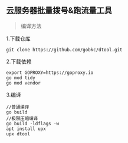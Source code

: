 ## 云服务器批量拨号&跑流量工具

>编译方法

1.下载仓库

    git clone https://github.com/gobkc/dtool.git

2.下载依赖

    export GOPROXY=https://goproxy.io
    go mod tidy
    go mod vendor

3.编译

    //普通编译
    go build
    //极限压缩编译
    go build -ldflags -w
    apt install upx
    upx dtool 